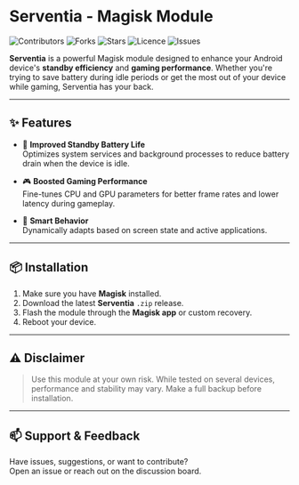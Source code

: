 # Serventia - Magisk Module

![Contributors](https://img.shields.io/github/contributors/skyghost090/Serventia?style=plastic)
![Forks](https://img.shields.io/github/forks/skyghost090/Serventia)
![Stars](https://img.shields.io/github/stars/skyghost090/Serventia)
![Licence](https://img.shields.io/github/license/skyghost090/Serventia)
![Issues](https://img.shields.io/github/issues/skyghost090/Serventia)

**Serventia** is a powerful Magisk module designed to enhance your Android device's **standby efficiency** and **gaming performance**. Whether you're trying to save battery during idle periods or get the most out of your device while gaming, Serventia has your back.

---

## ✨ Features

- 🔋 **Improved Standby Battery Life**  
  Optimizes system services and background processes to reduce battery drain when the device is idle.

- 🎮 **Boosted Gaming Performance**  
  Fine-tunes CPU and GPU parameters for better frame rates and lower latency during gameplay.

- 🧠 **Smart Behavior**  
  Dynamically adapts based on screen state and active applications.

---

## 📦 Installation

1. Make sure you have **Magisk** installed.
2. Download the latest **Serventia** `.zip` release.
3. Flash the module through the **Magisk app** or custom recovery.
4. Reboot your device.

---

## ⚠️ Disclaimer

> Use this module at your own risk. While tested on several devices, performance and stability may vary. Make a full backup before installation.

---

## 📫 Support & Feedback

Have issues, suggestions, or want to contribute?  
Open an issue or reach out on the discussion board.
